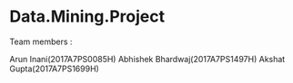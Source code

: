 # Data.Mining.Project
 

Team members :

Arun Inani(2017A7PS0085H)
Abhishek Bhardwaj(2017A7PS1497H)
Akshat Gupta(2017A7PS1699H)
